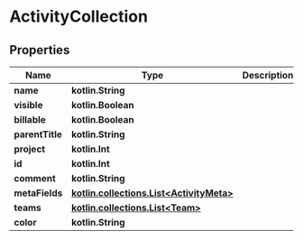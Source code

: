 
# ActivityCollection

## Properties
Name | Type | Description | Notes
------------ | ------------- | ------------- | -------------
**name** | **kotlin.String** |  | 
**visible** | **kotlin.Boolean** |  | 
**billable** | **kotlin.Boolean** |  | 
**parentTitle** | **kotlin.String** |  |  [optional]
**project** | **kotlin.Int** |  |  [optional]
**id** | **kotlin.Int** |  |  [optional]
**comment** | **kotlin.String** |  |  [optional]
**metaFields** | [**kotlin.collections.List&lt;ActivityMeta&gt;**](ActivityMeta.md) |  |  [optional]
**teams** | [**kotlin.collections.List&lt;Team&gt;**](Team.md) |  |  [optional]
**color** | **kotlin.String** |  |  [optional]



